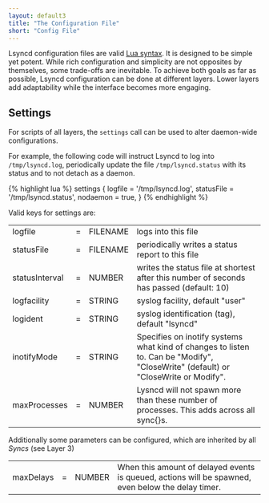 ```yaml
---
layout: default3
title: "The Configuration File"
short: "Config File"
---
```

Lsyncd configuration files are valid [Lua syntax](http://www.lua.org/). It is designed to be simple yet potent. While rich configuration and simplicity are not opposites by themselves, some trade-offs are inevitable. To achieve both goals as far as possible, Lsyncd configuration can be done at different layers. Lower layers add adaptability while the interface becomes more engaging.

Settings
--------
For scripts of all layers, the ```settings``` call can be used to alter daemon-wide configurations.

For example, the following code will instruct Lsyncd to log into ```/tmp/lsyncd.log```, periodically update the file ```/tmp/lsyncd.status``` with its status and to not detach as a daemon.

{% highlight lua %}
settings {
   logfile    = '/tmp/lsyncd.log',
   statusFile = '/tmp/lsyncd.status',
   nodaemon   = true,
}
{% endhighlight %}

Valid keys for settings are:

<table>

 <tr><td> logfile
</td><td> =
</td><td> FILENAME
</td><td> logs into this file
</td></tr>

 <tr><td> statusFile
</td><td> =
</td><td> FILENAME
</td><td> periodically writes a status report to this file
</td></tr>

 <tr><td> statusInterval
</td><td> =
</td><td> NUMBER
</td><td> writes the status file at shortest after this number of seconds has passed (default: 10)
</td></tr>

 <tr><td> logfacility
</td><td> =
</td><td> STRING
</td><td> syslog facility, default "user"
</td></tr>

 <tr><td> logident
</td><td> =
</td><td> STRING
</td><td> syslog identification (tag), default "lsyncd"
</td></tr>

 <tr><td> inotifyMode
</td><td> =
</td><td> STRING
</td><td> Specifies on inotify systems what kind of changes to listen to. Can be "Modify", "CloseWrite" (default) or "CloseWrite or Modify".
</td></tr>

 <tr><td> maxProcesses
</td><td> =
</td><td> NUMBER
</td><td> Lysncd will not spawn more than these number of processes. This adds across all sync{}s.
</td></tr>

</table>

Additionally some parameters can be configured, which are inherited by all _Syncs_ (see Layer 3)

<table>
 <tr><td> maxDelays
</td><td> =
</td><td> NUMBER
</td><td> When this amount of delayed events is queued, actions will be spawned, even below the delay timer.
</td></tr>
</table>
